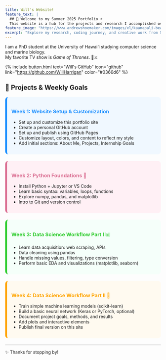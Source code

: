 ```yaml
---
title: Will's Website!
feature_text: |
  ## 🌊 Welcome to my Summer 2025 Portfolio ☀️  
  This website is a hub for the projects and research I accomplished over the summer.
feature_image: "https://www.andrewshoemaker.com/images/xl/kaanapali-beach-maui-hawaii-palm-trees.jpg"
excerpt: "Explore my research, coding journey, and creative work from Summer 2025."
---
```


I am a PhD student at the University of Hawai‘i studying computer science and marine biology.  
My favorite TV show is *Game of Thrones*. 🐉⚔️

{% include button.html text="Will's GitHub" icon="github" link="https://github.com/WillHarrigan" color="#0366d6" %}

## 🚀 Projects & Weekly Goals

<div style="background-color:#f0f8ff;padding:1em;margin-bottom:1.5em;border-radius:10px;border-left:6px solid #1e90ff">
  <h3 style="color:#1e90ff;">Week 1: Website Setup & Customization</h3>
  <ul>
    <li>Set up and customize this portfolio site</li>
    <li>Create a personal GitHub account</li>
    <li>Set up and publish using GitHub Pages</li>
    <li>Customize layout, colors, and content to reflect my style</li>
    <li>Add initial sections: About Me, Projects, Internship Goals</li>
  </ul>
</div>

<div style="background-color:#fff0f5;padding:1em;margin-bottom:1.5em;border-radius:10px;border-left:6px solid #db7093">
  <h3 style="color:#db7093;">Week 2: Python Foundations 🐍</h3>
  <ul>
    <li>Install Python + Jupyter or VS Code</li>
    <li>Learn basic syntax: variables, loops, functions</li>
    <li>Explore numpy, pandas, and matplotlib</li>
    <li>Intro to Git and version control</li>
  </ul>
</div>

<div style="background-color:#f5fffa;padding:1em;margin-bottom:1.5em;border-radius:10px;border-left:6px solid #32cd32">
  <h3 style="color:#32cd32;">Week 3: Data Science Workflow Part I 📊</h3>
  <ul>
    <li>Learn data acquisition: web scraping, APIs</li>
    <li>Data cleaning using pandas</li>
    <li>Handle missing values, filtering, type conversion</li>
    <li>Perform basic EDA and visualizations (matplotlib, seaborn)</li>
  </ul>
</div>

<div style="background-color:#fffaf0;padding:1em;margin-bottom:1.5em;border-radius:10px;border-left:6px solid #ffa500">
  <h3 style="color:#ffa500;">Week 4: Data Science Workflow Part II 🤖</h3>
  <ul>
    <li>Train simple machine learning models (scikit-learn)</li>
    <li>Build a basic neural network (Keras or PyTorch, optional)</li>
    <li>Document project goals, methods, and results</li>
    <li>Add plots and interactive elements</li>
    <li>Publish final version on this site</li>
  </ul>
</div>

---

✨ Thanks for stopping by!
